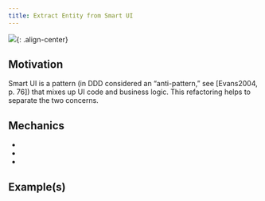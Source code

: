 ```yaml
---
title: Extract Entity from Smart UI
---
```


<!-- *Alternative to [XXXXX](XXXXXX)* -->

![](../../images/domain-driven-refactorings/tactical/XXXX.drawio.svg){: .align-center}

## Motivation

Smart UI is a pattern (in DDD considered an “anti-pattern,” see [Evans2004, p. 76]) that mixes up UI code and business logic. This refactoring helps to separate the two concerns.

## Mechanics

-
-
-

## Example(s)
